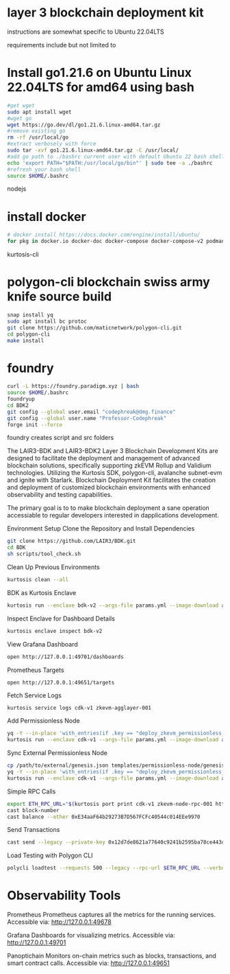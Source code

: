 # layer 3 blockchain deployment kit<br />
instructions are somewhat specific to Ubuntu 22.04LTS<br />

requirements include but not limited to<br />


# Install go1.21.6 on Ubuntu Linux 22.04LTS for amd64 using bash<br />
```bash
#get wget
sudo apt install wget
#wget go
wget https://go.dev/dl/go1.21.6.linux-amd64.tar.gz
#remove existing go
rm -rf /usr/local/go
#extract verbosely with force
sudo tar -xvf go1.21.6.linux-amd64.tar.gz -C /usr/local/
#add go path to ./bashrc current user with default Ubuntu 22 bash shell
echo 'export PATH="$PATH:/usr/local/go/bin"' | sudo tee -a ./bashrc
#refresh your bash shell
source $HOME/.bashrc
```

nodejs<br />
# install docker<br />
```bash
# docker install https://docs.docker.com/engine/install/ubuntu/
for pkg in docker.io docker-doc docker-compose docker-compose-v2 podman-docker containerd runc; do sudo apt-get remove $pkg; done
```

kurtosis-cli<br />
# polygon-cli blockchain swiss army knife source build
```bash
snap install yq
sudo apt install bc protoc
git clone https://github.com/maticnetwork/polygon-cli.git
cd polygon-cli
make install
```
# foundry<br />
```bash
curl -L https://foundry.paradigm.xyz | bash
source $HOME/.bashrc
foundryup
cd BDK2
git config --global user.email "codephreak@dmg.finance"
git config --global user.name "Professor-Codephreak"
forge init --force
```

foundry creates script and src folders

The LAIR3-BDK and LAIR3-BDK2 Layer 3 Blockchain Development Kits are designed to facilitate the deployment and management of advanced blockchain solutions, specifically supporting zkEVM Rollup and Validium technologies. Utilizing the Kurtosis SDK, polygon-cli, avalanche subnet-evm and ignite with Starlark. Blockchain Deployment Kit facilitates the creation and deployment of customized blockchain environments with enhanced observability and testing capabilities.

The primary goal is to to make blockchain deployment a sane operation accessiable to regular developers interested in dapplications development.


Environment Setup
Clone the Repository and Install Dependencies

```bash
git clone https://github.com/LAIR3/BDK.git
cd BDK
sh scripts/tool_check.sh
```

Clean Up Previous Environments

```bash
kurtosis clean --all
```

BDK as Kurtosis Enclave

```bash
kurtosis run --enclave bdk-v2 --args-file params.yml --image-download always .
```

Inspect Enclave for Dashboard Details

```bash
kurtosis enclave inspect bdk-v2
```

View Grafana Dashboard

```bash
open http://127.0.0.1:49701/dashboards
```

Prometheus Targets

```
open http://127.0.0.1:49651/targets
```

Fetch Service Logs

```bash
kurtosis service logs cdk-v1 zkevm-agglayer-001
```

Add Permissionless Node

```bash
yq -Y --in-place 'with_entries(if .key == "deploy_zkevm_permissionless_node" then .value = true elif .value | type == "boolean" then .value = false else . end)' params.yml
kurtosis run --enclave cdk-v1 --args-file params.yml --image-download always .
```

Sync External Permissionless Node

```bash
cp /path/to/external/genesis.json templates/permissionless-node/genesis.json
yq -Y --in-place 'with_entries(if .key == "deploy_zkevm_permissionless_node" then .value = true elif .value | type == "boolean" then .value = false else . end)' params.yml
kurtosis run --enclave cdk-v1 --args-file params.yml --image-download always .
```

Simple RPC Calls

```bash
export ETH_RPC_URL="$(kurtosis port print cdk-v1 zkevm-node-rpc-001 http-rpc)"
cast block-number
cast balance --ether 0xE34aaF64b29273B7D567FCFc40544c014EEe9970
```

Send Transactions

```bash
cast send --legacy --private-key 0x12d7de8621a77640c9241b2595ba78ce443d05e94090365ab3bb5e19df82c625 --value 0.01ether 0x0000000000000000000000000000000000000000
```

Load Testing with Polygon CLI
```bash
polycli loadtest --requests 500 --legacy --rpc-url $ETH_RPC_URL --verbosity 700 --rate-limit 5 --mode t --private-key 0x12d7de8621a77640c9241b2595ba78ce443d05e94090365ab3bb5e19df82c625
```

# Observability Tools

Prometheus
Prometheus captures all the metrics for the running services.
Accessible via: http://127.0.0.1:49678

Grafana
Dashboards for visualizing metrics.
Accessible via: http://127.0.0.1:49701

Panoptichain
Monitors on-chain metrics such as blocks, transactions, and smart contract calls.
Accessible via: http://127.0.0.1:49651



